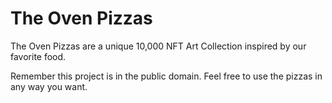 # The Oven Pizzas

The Oven Pizzas are a unique 10,000 NFT Art Collection inspired by our favorite food.

Remember this project is in the public domain. Feel free to use the pizzas in any way you want.

